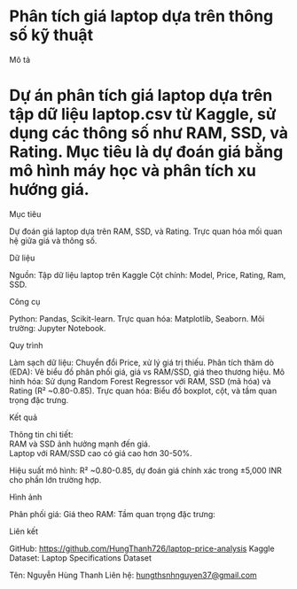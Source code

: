 # Phân tích giá laptop dựa trên thông số kỹ thuật
Mô tả
# Dự án phân tích giá laptop dựa trên tập dữ liệu laptop.csv từ Kaggle, sử dụng các thông số như RAM, SSD, và Rating. Mục tiêu là dự đoán giá bằng mô hình máy học và phân tích xu hướng giá.
Mục tiêu

Dự đoán giá laptop dựa trên RAM, SSD, và Rating.
Trực quan hóa mối quan hệ giữa giá và thông số.

Dữ liệu

Nguồn: Tập dữ liệu laptop trên Kaggle
Cột chính: Model, Price, Rating, Ram, SSD.

Công cụ

Python: Pandas, Scikit-learn.
Trực quan hóa: Matplotlib, Seaborn.
Môi trường: Jupyter Notebook.

Quy trình

Làm sạch dữ liệu: Chuyển đổi Price, xử lý giá trị thiếu.
Phân tích thăm dò (EDA): Vẽ biểu đồ phân phối giá, giá vs RAM/SSD, giá theo thương hiệu.
Mô hình hóa: Sử dụng Random Forest Regressor với RAM, SSD (mã hóa) và Rating (R² ~0.80-0.85).
Trực quan hóa: Biểu đồ boxplot, cột, và tầm quan trọng đặc trưng.

Kết quả

Thông tin chi tiết:  
RAM và SSD ảnh hưởng mạnh đến giá.  
Laptop với RAM/SSD cao có giá cao hơn 30-50%.


Hiệu suất mô hình: R² ~0.80-0.85, dự đoán giá chính xác trong ±5,000 INR cho phần lớn trường hợp.

Hình ảnh

Phân phối giá:
Giá theo RAM:
Tầm quan trọng đặc trưng:

Liên kết

GitHub: https://github.com/HungThanh726/laptop-price-analysis
Kaggle Dataset: Laptop Specifications Dataset

Tên: Nguyễn Hùng Thanh
Liên hệ: hungthsnhnguyen37@gmail.com
